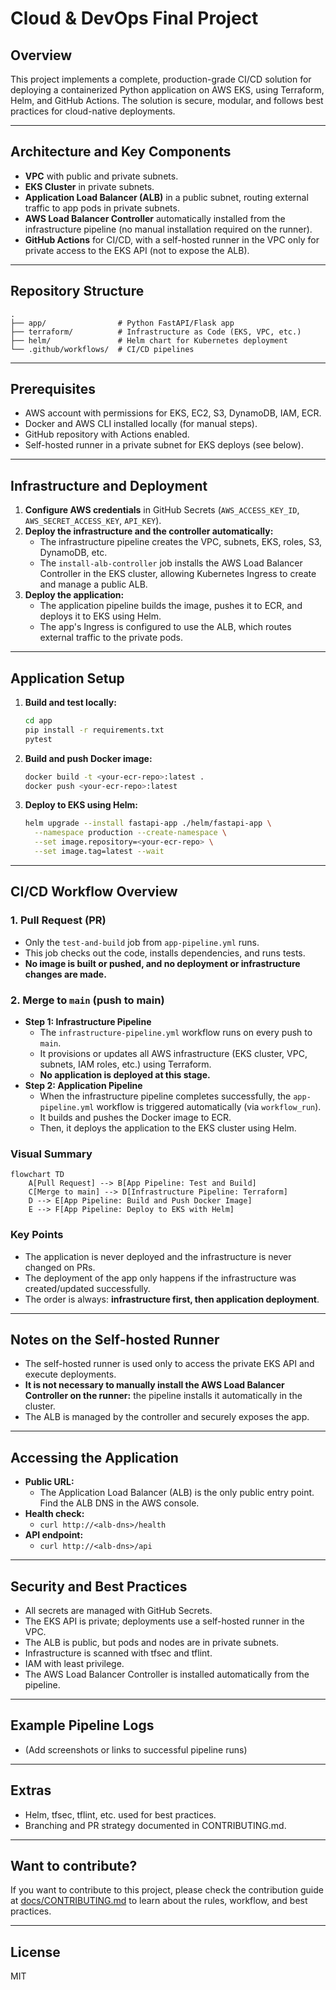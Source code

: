 # Cloud & DevOps Final Project

## Overview
This project implements a complete, production-grade CI/CD solution for deploying a containerized Python application on AWS EKS, using Terraform, Helm, and GitHub Actions. The solution is secure, modular, and follows best practices for cloud-native deployments.

---

## Architecture and Key Components

- **VPC** with public and private subnets.
- **EKS Cluster** in private subnets.
- **Application Load Balancer (ALB)** in a public subnet, routing external traffic to app pods in private subnets.
- **AWS Load Balancer Controller** automatically installed from the infrastructure pipeline (no manual installation required on the runner).
- **GitHub Actions** for CI/CD, with a self-hosted runner in the VPC only for private access to the EKS API (not to expose the ALB).

---

## Repository Structure

```
.
├── app/                # Python FastAPI/Flask app
├── terraform/          # Infrastructure as Code (EKS, VPC, etc.)
├── helm/               # Helm chart for Kubernetes deployment
└── .github/workflows/  # CI/CD pipelines
```

---

## Prerequisites

- AWS account with permissions for EKS, EC2, S3, DynamoDB, IAM, ECR.
- Docker and AWS CLI installed locally (for manual steps).
- GitHub repository with Actions enabled.
- Self-hosted runner in a private subnet for EKS deploys (see below).

---

## Infrastructure and Deployment

1. **Configure AWS credentials** in GitHub Secrets (`AWS_ACCESS_KEY_ID`, `AWS_SECRET_ACCESS_KEY`, `API_KEY`).
2. **Deploy the infrastructure and the controller automatically:**
   - The infrastructure pipeline creates the VPC, subnets, EKS, roles, S3, DynamoDB, etc.
   - The `install-alb-controller` job installs the AWS Load Balancer Controller in the EKS cluster, allowing Kubernetes Ingress to create and manage a public ALB.
3. **Deploy the application:**
   - The application pipeline builds the image, pushes it to ECR, and deploys it to EKS using Helm.
   - The app's Ingress is configured to use the ALB, which routes external traffic to the private pods.

---

## Application Setup

1. **Build and test locally:**
   ```bash
   cd app
   pip install -r requirements.txt
   pytest
   ```

2. **Build and push Docker image:**
   ```bash
   docker build -t <your-ecr-repo>:latest .
   docker push <your-ecr-repo>:latest
   ```

3. **Deploy to EKS using Helm:**
   ```bash
   helm upgrade --install fastapi-app ./helm/fastapi-app \
     --namespace production --create-namespace \
     --set image.repository=<your-ecr-repo> \
     --set image.tag=latest --wait
   ```

---

## CI/CD Workflow Overview

### 1. Pull Request (PR)
- Only the `test-and-build` job from `app-pipeline.yml` runs.
- This job checks out the code, installs dependencies, and runs tests.
- **No image is built or pushed, and no deployment or infrastructure changes are made.**

### 2. Merge to `main` (push to main)
- **Step 1: Infrastructure Pipeline**
  - The `infrastructure-pipeline.yml` workflow runs on every push to `main`.
  - It provisions or updates all AWS infrastructure (EKS cluster, VPC, subnets, IAM roles, etc.) using Terraform.
  - **No application is deployed at this stage.**
- **Step 2: Application Pipeline**
  - When the infrastructure pipeline completes successfully, the `app-pipeline.yml` workflow is triggered automatically (via `workflow_run`).
  - It builds and pushes the Docker image to ECR.
  - Then, it deploys the application to the EKS cluster using Helm.

### Visual Summary

```mermaid
flowchart TD
    A[Pull Request] --> B[App Pipeline: Test and Build]
    C[Merge to main] --> D[Infrastructure Pipeline: Terraform]
    D --> E[App Pipeline: Build and Push Docker Image]
    E --> F[App Pipeline: Deploy to EKS with Helm]
```

### Key Points
- The application is never deployed and the infrastructure is never changed on PRs.
- The deployment of the app only happens if the infrastructure was created/updated successfully.
- The order is always: **infrastructure first, then application deployment**.

---

## Notes on the Self-hosted Runner

- The self-hosted runner is used only to access the private EKS API and execute deployments.
- **It is not necessary to manually install the AWS Load Balancer Controller on the runner:** the pipeline installs it automatically in the cluster.
- The ALB is managed by the controller and securely exposes the app.

---

## Accessing the Application

- **Public URL:**
  - The Application Load Balancer (ALB) is the only public entry point. Find the ALB DNS in the AWS console.
- **Health check:**
  - `curl http://<alb-dns>/health`
- **API endpoint:**
  - `curl http://<alb-dns>/api`

---

## Security and Best Practices

- All secrets are managed with GitHub Secrets.
- The EKS API is private; deployments use a self-hosted runner in the VPC.
- The ALB is public, but pods and nodes are in private subnets.
- Infrastructure is scanned with tfsec and tflint.
- IAM with least privilege.
- The AWS Load Balancer Controller is installed automatically from the pipeline.

---

## Example Pipeline Logs

- (Add screenshots or links to successful pipeline runs)

---

## Extras

- Helm, tfsec, tflint, etc. used for best practices.
- Branching and PR strategy documented in CONTRIBUTING.md.

---

## Want to contribute?

If you want to contribute to this project, please check the contribution guide at [docs/CONTRIBUTING.md](docs/CONTRIBUTING.md) to learn about the rules, workflow, and best practices.

---

## License

MIT 